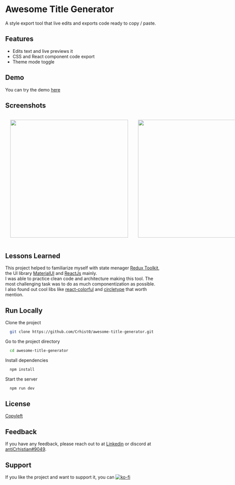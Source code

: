 # Awesome Title Generator

A style export tool that live edits and exports code ready to copy / paste.
## Features

- Edits text and live previews it
- CSS and React component code export
- Theme mode toggle
## Demo

You can try the demo [here](https://title-generator.onrender.com/)

## Screenshots
<div id="flexBox" style="display:flex">
<img style="margin: 1rem 1rem" src="https://i.imgur.com/Y6gQI5F.png" width="375" heigth="375">
<img style="margin: 1rem 1rem" src="https://i.imgur.com/kAqSCq0.png" width="375" heigth="375">
<img style="margin: 1rem 1rem" src="https://i.imgur.com/nZc1vHJ.png" width="375" heigth="375">
<img style="margin: 1rem 1rem" src="https://i.imgur.com/5sPk1s4.png" width="375" heigth="375">
  
</div>

## Lessons Learned

This project helped to familiarize myself with state menager [Redux Toolkit](https://redux-toolkit.js.org/), the UI library [MaterialUI](https://mui.com/) and [ReactJs](https://reactjs.org/) mainly. <br/>
I was able to practice clean code and architecture making this tool. The most challenging task was to do as much componentization as possible. <br/>
I also found out cool libs like [react-colorful](https://www.npmjs.com/package/react-colorful) and [circletype](https://circletype.labwire.ca/) that worth mention.<br/>

## Run Locally

Clone the project

```bash
  git clone https://github.com/Crhist0/awesome-title-generator.git
```

Go to the project directory

```bash
  cd awesome-title-generator
```

Install dependencies

```bash
  npm install
```

Start the server

```bash
  npm run dev
```
## License

[Copyleft](https://copyleft.org/)
## Feedback

If you have any feedback, please reach out to at [Linkedin](https://www.linkedin.com/in/crhistian-de-oliveira-b35841161/) or discord at [antiCrhistian#9049](https://www.howtogeek.com/778286/how-to-add-friends-on-discord/).

## Support
If you like the project and want to support it, you can [![ko-fi](https://ko-fi.com/img/githubbutton_sm.svg)](https://ko-fi.com/S6S4BL87H)

